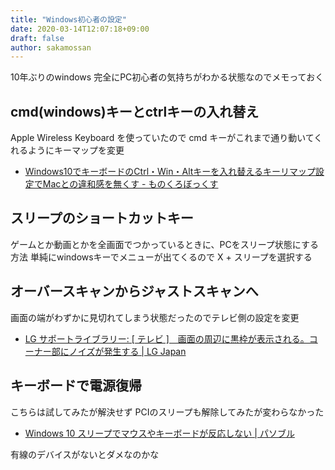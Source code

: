 ```yaml
---
title: "Windows初心者の設定"
date: 2020-03-14T12:07:18+09:00
draft: false
author: sakamossan
---
```


10年ぶりのwindows
完全にPC初心者の気持ちがわかる状態なのでメモっておく


## cmd(windows)キーとctrlキーの入れ替え

Apple Wireless Keyboard を使っていたので cmd キーがこれまで通り動いてくれるようにキーマップを変更

- [Windows10でキーボードのCtrl・Win・Altキーを入れ替えるキーリマップ設定でMacとの違和感を無くす - ものくろぼっくす](https://mono96.jp/windows/27817/)


## スリープのショートカットキー

ゲームとか動画とかを全画面でつかっているときに、PCをスリープ状態にする方法
単純にwindowsキーでメニューが出てくるので X + スリープを選択する


## オーバースキャンからジャストスキャンへ

画面の端がわずかに見切れてしまう状態だったのでテレビ側の設定を変更

- [LG サポートライブラリー: [ テレビ ]　画面の周辺に黒枠が表示される。コーナー部にノイズが発生する | LG Japan](https://www.lg.com/jp/support/product-help/CT20160005-20151068415534-others)


## キーボードで電源復帰

こちらは試してみたが解決せず
PCIのスリープも解除してみたが変わらなかった

- [Windows 10 スリープでマウスやキーボードが反応しない | パソブル](https://www.pasoble.jp/windows/10/088118.html)

有線のデバイスがないとダメなのかな
